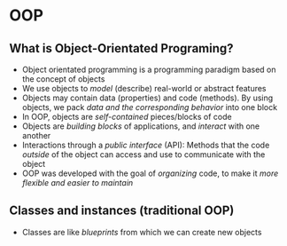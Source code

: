 # OOP

## What is Object-Orientated Programing?

- Object orientated programming is a programming paradigm based on the concept of objects
- We use objects to _model_ (describe) real-world or abstract features
- Objects may contain data (properties) and code (methods). By using objects, we pack _data and the corresponding behavior_ into one block
- In OOP, objects are _self-contained_ pieces/blocks of code
- Objects are _building blocks_ of applications, and _interact_ with one another
- Interactions through a _public interface_ (API): Methods that the code _outside_ of the object can access and use to communicate with the object
- OOP was developed with the goal of _organizing_ code, to make it _more flexible and easier to maintain_

## Classes and instances (traditional OOP)

- Classes are like _blueprints_ from which we can create new objects
